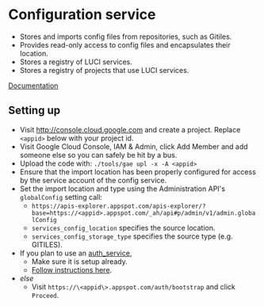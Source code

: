 # Configuration service

*   Stores and imports config files from repositories, such as Gitiles.
*   Provides read-only access to config files and encapsulates their location.
*   Stores a registry of LUCI services.
*   Stores a registry of projects that use LUCI services.

[Documentation](doc)


## Setting up

*   Visit http://console.cloud.google.com and create a project. Replace
    `<appid>` below with your project id.
*   Visit Google Cloud Console, IAM & Admin, click Add Member and add someone
    else so you can safely be hit by a bus.
*   Upload the code with: `./tools/gae upl -x -A <appid>`
*   Ensure that the import location has been properly configured for access by
    the service account of the config service.
*   Set the import location and type using the Administration API's
    `globalConfig` setting call:
    *   `https://apis-explorer.appspot.com/apis-explorer/?base=https://<appid>.appspot.com/_ah/api#p/admin/v1/admin.globalConfig`
    *   `services_config_location` specifies the source location.
    *   `services_config_storage_type` specifies the source type
         (e.g. GITILES).
*   If you plan to use an [auth_service](../auth_service),
    *   Make sure it is setup already.
    *   [Follow instructions
        here](../auth_service#linking-other-services-to-auth_service).
*   _else_
    *   Visit `https://\<appid\>.appspot.com/auth/bootstrap` and click
        `Proceed`.

